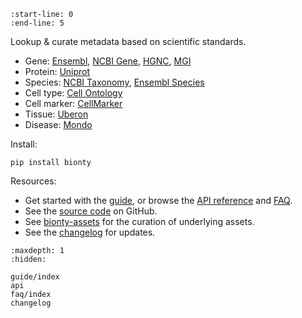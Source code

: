 ```{include} ../README.md
:start-line: 0
:end-line: 5
```

Lookup & curate metadata based on scientific standards.

- Gene: [Ensembl](https://ensembl.org/), [NCBI Gene](https://www.ncbi.nlm.nih.gov/gene/), [HGNC](https://www.genenames.org/), [MGI](http://www.informatics.jax.org/)
- Protein: [Uniprot](https://www.uniprot.org/)
- Species: [NCBI Taxonomy](https://www.ncbi.nlm.nih.gov/taxonomy/), [Ensembl Species](https://useast.ensembl.org/info/about/species.html)
- Cell type: [Cell Ontology](https://obophenotype.github.io/cell-ontology/)
- Cell marker: [CellMarker](http://xteam.xbio.top/CellMarker)
- Tissue: [Uberon](http://obophenotype.github.io/uberon/)
- Disease: [Mondo](https://mondo.monarchinitiative.org/)

Install:

```
pip install bionty
```

Resources:

- Get started with the [guide](guide/index), or browse the [API reference](api) and [FAQ](faq/index).
- See the [source code](https://github.com/laminlabs/bionty) on GitHub.
- See [bionty-assets](https://lamin.ai/docs/bionty-assets) for the curation of underlying assets.
- See the [changelog](changelog) for updates.

```{toctree}
:maxdepth: 1
:hidden:

guide/index
api
faq/index
changelog
```
